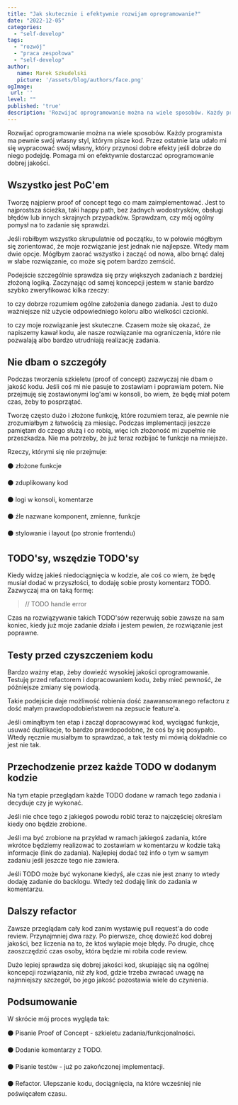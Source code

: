 ```yaml
---
title: "Jak skutecznie i efektywnie rozwijam oprogramowanie?"
date: "2022-12-05"
categories: 
  - "self-develop"
tags: 
  - "rozwój"
  - "praca zespołowa"
  - "self-develop"
author:
   name: Marek Szkudelski
   picture: '/assets/blog/authors/face.png'
ogImage:
 url: ''
level: ""
published: 'true'
description: 'Rozwijać oprogramowanie można na wiele sposobów. Każdy programista ma pewnie swój własny styl, którym pisze kod. Przez ostatnie lata udało mi się wypracować swój własny, który przynosi dobre efekty jeśli dobrze do niego podejdę.'
---
```

Rozwijać oprogramowanie można na wiele sposobów. Każdy programista ma pewnie swój własny styl, którym pisze kod. Przez ostatnie lata udało mi się wypracować swój własny, który przynosi dobre efekty jeśli dobrze do niego podejdę. Pomaga mi on efektywnie dostarczać oprogramowanie dobrej jakości.

## Wszystko jest PoC'em

Tworzę najpierw proof of concept tego co mam zaimplementować. Jest to najprostsza ścieżka, taki happy path, bez żadnych wodostrysków, obsługi błędów lub innych skrajnych przypadków. Sprawdzam, czy mój ogólny pomysł na to zadanie się sprawdzi.

Jeśli robiłbym wszystko skrupulatnie od początku, to w połowie mógłbym się zorientować, że moje rozwiązanie jest jednak nie najlepsze. Wtedy mam dwie opcje. Mógłbym zaorać wszystko i zacząć od nowa, albo brnąć dalej w słabe rozwiązanie, co może się potem bardzo zemścić.

Podejście szczególnie sprawdza się przy większych zadaniach z bardziej złożoną logiką. Zaczynając od samej koncepcji jestem w stanie bardzo szybko zweryfikować kilka rzeczy:

to czy dobrze rozumiem ogólne założenia danego zadania. Jest to dużo ważniejsze niż użycie odpowiedniego koloru albo wielkości czcionki.

to czy moje rozwiązanie jest skuteczne. Czasem może się okazać, że napiszemy kawał kodu, ale nasze rozwiązanie ma ograniczenia, które nie pozwalają albo bardzo utrudniają realizację zadania.

## Nie dbam o szczegóły

Podczas tworzenia szkieletu (proof of concept) zazwyczaj nie dbam o jakość kodu. Jeśli coś mi nie pasuje to zostawiam i poprawiam potem. Nie przejmuję się zostawionymi log'ami w konsoli, bo wiem, że będę miał potem czas, żeby to posprzątać.

Tworzę często dużo i złożone funkcję, które rozumiem teraz, ale pewnie nie zrozumiałbym z łatwością za miesiąc. Podczas implementacji jeszcze pamiętam do czego służą i co robią, więc ich złożoność mi zupełnie nie przeszkadza. Nie ma potrzeby, że już teraz rozbijać te funkcje na mniejsze.

Rzeczy, którymi się nie przejmuje:

⚫️ złożone funkcje

⚫️ zduplikowany kod

⚫️ logi w konsoli, komentarze

⚫️ źle nazwane komponent, zmienne, funkcje

⚫️ stylowanie i layout (po stronie frontendu)

## TODO'sy, wszędzie TODO'sy

Kiedy widzę jakieś niedociągnięcia w kodzie, ale coś co wiem, że będę musiał dodać w przyszłości, to dodaję sobie prosty komentarz TODO. Zazwyczaj ma on taką formę:

> // TODO handle error

Czas na rozwiązywanie takich TODO'sów rezerwuję sobie zawsze na sam koniec, kiedy już moje zadanie działa i jestem pewien, że rozwiązanie jest poprawne.

## Testy przed czyszczeniem kodu

Bardzo ważny etap, żeby dowieźć wysokiej jakości oprogramowanie. Testuję przed refactorem i dopracowaniem kodu, żeby mieć pewność, że późniejsze zmiany się powiodą.

Takie podejście daje możliwość robienia dość zaawansowanego refactoru z dość małym prawdopodobieństwem na zepsucie feature'a.

Jeśli ominąłbym ten etap i zaczął dopracowywać kod, wyciągać funkcje, usuwać duplikacje, to bardzo prawdopodobne, że coś by się posypało. Wtedy ręcznie musiałbym to sprawdzać, a tak testy mi mówią dokładnie co jest nie tak.

## Przechodzenie przez każde TODO w dodanym kodzie

Na tym etapie przeglądam każde TODO dodane w ramach tego zadania i decyduje czy je wykonać.

Jeśli nie chce tego z jakiegoś powodu robić teraz to najczęściej określam kiedy ono będzie zrobione.

Jeśli ma być zrobione na przykład w ramach jakiegoś zadania, które wkrótce będziemy realizować to zostawiam w komentarzu w kodzie taką informacje (link do zadania). Najlepiej dodać też info o tym w samym zadaniu jeśli jeszcze tego nie zawiera.

Jeśli TODO może być wykonane kiedyś, ale czas nie jest znany to wtedy dodaję zadanie do backlogu. Wtedy też dodaję link do zadania w komentarzu.

## Dalszy refactor

Zawsze przeglądam cały kod zanim wystawię pull request'a do code review. Przynajmniej dwa razy. Po pierwsze, chcę dowieźć kod dobrej jakości, bez liczenia na to, że ktoś wyłapie moje błędy. Po drugie, chcę zaoszczędzić czas osoby, która będzie mi robiła code review.

Dużo lepiej sprawdza się dobrej jakości kod, skupiając się na ogólnej koncepcji rozwiązania, niż zły kod, gdzie trzeba zwracać uwagę na najmniejszy szczegół, bo jego jakość pozostawia wiele do czynienia.

## Podsumowanie

W skrócie mój proces wygląda tak:

⚫️ Pisanie Proof of Concept - szkieletu zadania/funkcjonalności.

⚫️ Dodanie komentarzy z TODO.

⚫️ Pisanie testów - już po zakończonej implementacji.

⚫️ Refactor. Ulepszanie kodu, dociągnięcia, na które wcześniej nie poświęcałem czasu.
